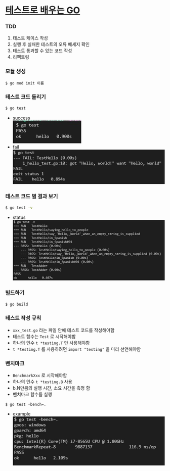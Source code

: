 # [테스트로 배우는 GO](https://quii.gitbook.io/learn-go-with-tests/)

### TDD

1. 테스트 케이스 작성
2. 실행 후 실패한 테스트의 오류 메세지 확인
3. 테스트 통과할 수 있는 코드 작성
4. 리팩토링

### 모듈 생성

```
$ go mod init 이름
```

### 테스트 코드 돌리기

```cmd
$ go test
```

- success  
   <img src="../images/go_test_success.jpg">
- fail  
   <img src="../images/go_test_failed.jpg">

### 테스트 코드 별 결과 보기

```cmd
$ go test -v
```

- status
  <img src="../images/go_test_version.jpg">

### 빌드하기

```cmd
$ go build
```

### 테스트 작성 규칙

- `xxx_test.go` 라는 파일 안에 테스트 코드를 작성해야함
- 테스트 함수는 `Test` 로 시작해야함
- 하나의 인수 `t *testing.T` 만 사용해야함
- `t *testing.T` 를 사용하려면 `import "testing"` 을 미리 선언해야함

### 벤치마크

- `BenchmarkXxx` 로 시작해야함
- 하나의 인수 `t *testing.B` 사용
- b.N만큼의 실행 시간, 소요 시간을 측정 함
- 벤치마크 함수들 실행

```
$ go test -bench=.
```

- example  
  <img src="../images/go_test_benchmark.jpg">
